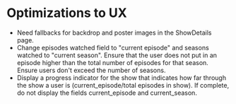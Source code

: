 # Optimizations to UX

- Need fallbacks for backdrop and poster images in the ShowDetails page.
- Change episodes watched field to "current episode" and seasons watched to "current season". Ensure that the user does not put in an episode higher than the total number of episodes for that season. Ensure users don't exceed the number of seasons.
- Display a progress indicator for the show that indicates how far through the show a user is (current_episode/total episodes in show). If complete, do not display the fields current_episode and current_season.
